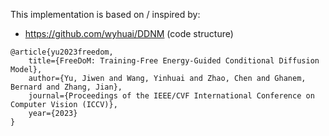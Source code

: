 This implementation is based on / inspired by:
- https://github.com/wyhuai/DDNM (code structure)

```
@article{yu2023freedom,
    title={FreeDoM: Training-Free Energy-Guided Conditional Diffusion Model},
    author={Yu, Jiwen and Wang, Yinhuai and Zhao, Chen and Ghanem, Bernard and Zhang, Jian},
    journal={Proceedings of the IEEE/CVF International Conference on Computer Vision (ICCV)},
    year={2023}
}
```